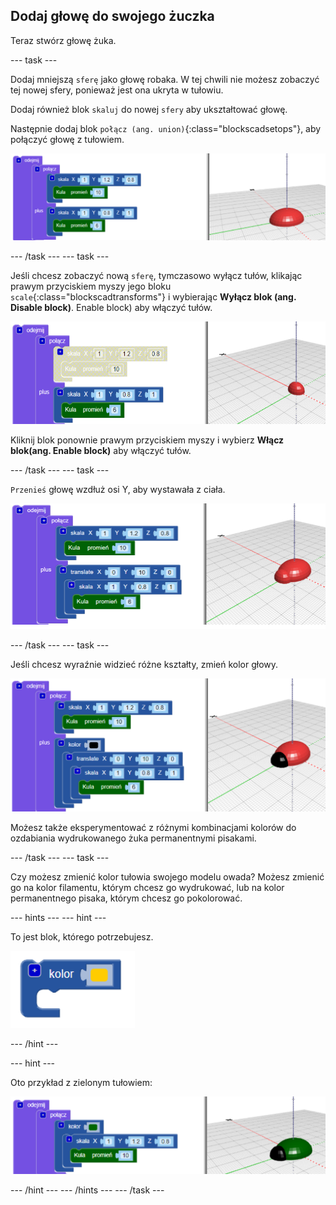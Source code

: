 ## Dodaj głowę do swojego żuczka

Teraz stwórz głowę żuka.

--- task ---

Dodaj mniejszą `sferę` jako głowę robaka. W tej chwili nie możesz zobaczyć tej nowej sfery, ponieważ jest ona ukryta w tułowiu.

Dodaj również blok `skaluj` do nowej `sfery` aby ukształtować głowę.

Następnie dodaj blok `połącz (ang. union)`{:class="blockscadsetops"}, aby połączyć głowę z tułowiem.

![zrzut ekranu](images/bug-head-hidden.png)

--- /task --- --- task ---

Jeśli chcesz zobaczyć nową `sferę`, tymczasowo wyłącz tułów, klikając prawym przyciskiem myszy jego bloku `scale`{:class="blockscadtransforms"} i wybierając **Wyłącz blok (ang. Disable block)**. Enable block)</strong> aby włączyć tułów.

![zrzut ekranu](images/bug-disable.png)

Kliknij blok ponownie prawym przyciskiem myszy i wybierz **Włącz blok(ang. Enable block)** aby włączyć tułów.

--- /task --- --- task ---

`Przenieś` głowę wzdłuż osi Y, aby wystawała z ciała.

  ![zrzut ekranu](images/bug-head.png)

--- /task --- --- task ---

Jeśli chcesz wyraźnie widzieć różne kształty, zmień kolor głowy.

![zrzut ekranu](images/bug-head-black.png)

Możesz także eksperymentować z różnymi kombinacjami kolorów do ozdabiania wydrukowanego żuka permanentnymi pisakami.

--- /task --- --- task ---

Czy możesz zmienić kolor tułowia swojego modelu owada? Możesz zmienić go na kolor filamentu, którym chcesz go wydrukować, lub na kolor permanentnego pisaka, którym chcesz go pokolorować.

--- hints --- --- hint ---

To jest blok, którego potrzebujesz.

![zrzut ekranu](images/bug-colour-block.png)

--- /hint ---

--- hint ---

Oto przykład z zielonym tułowiem:

![zrzut ekranu](images/bug-body-colour.png)

--- /hint --- --- /hints --- --- /task ---




  
